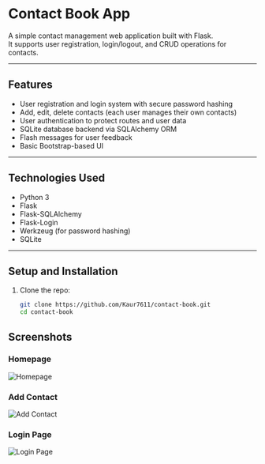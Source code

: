 # Contact Book App

A simple contact management web application built with Flask.  
It supports user registration, login/logout, and CRUD operations for contacts. 

---

## Features

- User registration and login system with secure password hashing  
- Add, edit, delete contacts (each user manages their own contacts)  
- User authentication to protect routes and user data  
- SQLite database backend via SQLAlchemy ORM  
- Flash messages for user feedback  
- Basic Bootstrap-based UI 

---

## Technologies Used

- Python 3  
- Flask  
- Flask-SQLAlchemy  
- Flask-Login  
- Werkzeug (for password hashing)  
- SQLite

---

## Setup and Installation

1. Clone the repo:  
   ```bash
   git clone https://github.com/Kaur7611/contact-book.git
   cd contact-book

## Screenshots

### Homepage

![Homepage](screenshots/home.png)

### Add Contact

![Add Contact](screenshots/add-contact.png)

### Login Page

![Login Page](screenshots/edit-contact.png)

